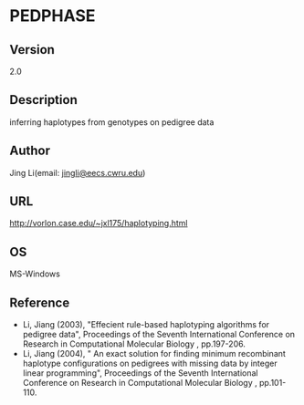 # PEDPHASE

## Version
2.0

## Description
inferring haplotypes from genotypes on pedigree data

## Author
Jing Li(email: jingli@eecs.cwru.edu)

## URL
http://vorlon.case.edu/~jxl175/haplotyping.html

## OS
MS-Windows

## Reference
* Li, Jiang (2003), "Effecient rule-based haplotyping algorithms for pedigree data", Proceedings of the Seventh International Conference on Research in Computational Molecular Biology , pp.197-206.
* Li, Jiang (2004), " An exact solution for finding minimum recombinant haplotype configurations on pedigrees with missing data by integer linear programming", Proceedings of the Seventh International Conference on Research in Computational Molecular Biology , pp.101-110.